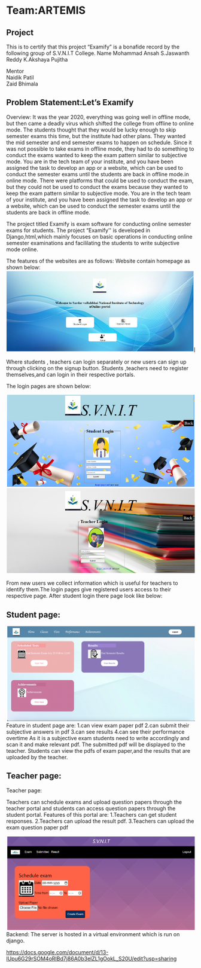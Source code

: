 # Team:ARTEMIS
##                        Project
This is to certify that this project  “Examify”  is a bonafide record by the following group of S.V.N.I.T College.
Name 
Mohammad Ansah
S.Jaswanth Reddy 
K.Akshaya Pujitha

Mentor                                                                                     
Naidik Patil                                                 
Zaid Bhimala

## Problem Statement:Let’s Examify
Overview:
It was the year 2020, everything was going well in offline mode, but then came a deadly virus which
shifted the college from offline to online mode. The students thought that they would be lucky enough to
skip semester exams this time, but the institute had other plans. They wanted the mid semester and end
semester exams to happen on schedule.
Since it was not possible to take exams in offline mode, they had to do something to conduct the exams
wanted to keep the exam pattern similar to subjective mode.
You are in the tech team of your institute, and you have been assigned the task to develop an app or a
website, which can be used to conduct the semester exams until the students are back in offline mode.in online mode. There were platforms that could be used to conduct the exam, but they could not be used to conduct the exams because they wanted to keep the exam pattern similar to subjective mode.
You are in the tech team of your institute, and you have been assigned the task to develop an app or a
website, which can be used to conduct the semester exams until the students are back in offline mode.

The project titled Examify is exam software for conducting online semester exams for students. The project “Examify'' is developed in Django,html,which mainly focuses on basic operations in conducting online semester examinations and facililating the students to write  subjective mode online. 

The features of the websites are as follows:
Website contain homepage as shown below:
<img src="source/img1.png" >

Where students , teachers can login separately or new users can sign up through clicking on the signup button.
Students ,teachers need to register themselves,and can login in their respective portals.

The login pages are shown below:

<img src="source/img2.png">
<img src="source/img3.png">

From  new users we collect  information which is useful for teachers to identify  them.The login pages give registered users access to their respective page.
After student login there page look like below:
## Student page:
<img src="source/img4.png">
Feature in student page are:
            1.can view exam paper pdf
            2.can submit their subjective answers in pdf
            3.can see results
            4.can see their performance overtime
As it is a subjective exam students need to write accordingly and scan it and make relevant pdf. The submitted pdf will be displayed to the teacher. Students can view the pdfs of  exam paper,and the results that are uploaded by the teacher.  



## Teacher page:

Teacher page:

Teachers can schedule exams and upload question papers through the teacher portal and students can access question papers through the student portal.
Features of this  portal are:
  1.Teachers  can get student responses.
  2.Teachers  can upload the result pdf.
  3.Teachers  can upload the exam question paper pdf

<img src="source/img5.png">
Backend:
The server is hosted in a virtual environment  which is run on django.


https://docs.google.com/document/d/13-lUpu6G29rSOM4oRIBd7j86A0b3elZL1gOokL_S20U/edit?usp=sharing
